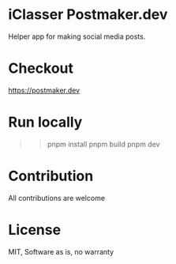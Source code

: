 # iClasser Postmaker.dev
Helper app for making social media posts.

# Checkout
https://postmaker.dev

# Run locally
>> pnpm install
>> pnpm build
>> pnpm dev


# Contribution
All contributions are welcome


# License
MIT, Software as is, no warranty
